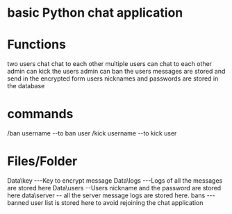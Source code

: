 # basic Python chat application 

# Functions
 two users chat chat to each other
 multiple users can chat to each other
 admin can kick the users
 admin can ban the users
 messages are stored and send in the encrypted form
 users nicknames and passwords are stored in the database
 
# commands
 /ban username --to ban user
 /kick username --to kick user

# Files/Folder
  Data\key ---Key to encrypt message
  Data\logs ---Logs of all the messages are stored here
  Data\users --Users nickname and the password are stored here
  data\server -- all the server message logs are stored here.
  bans ---banned user list is stored here to avoid rejoining the chat application
	
 